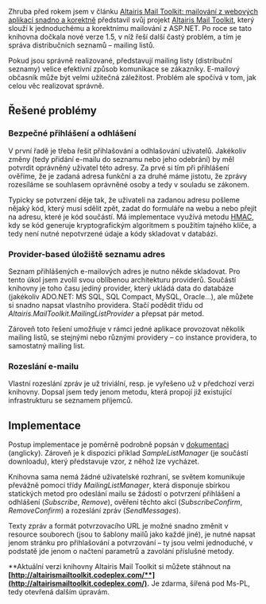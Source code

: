 <!-- dcterms:identifier = aspnetcz#325 -->
<!-- dcterms:title = Altairis Mail Toolkit: Nyní i s podporou mailing listů (a stále zdarma) -->
<!-- dcterms:abstract = Zhruba před rokem jsem představil svůj projekt Altairis Mail Toolkit, který slouží k jednoduchému a korektnímu mailování z ASP.NET. Po roce se tato knihovna dočkala nové verze 1.5, v níž řeší další častý problém, a tím je správa distribučních seznamů – mailing listů. -->
<!-- np9:categoryId = 7 -->
<!-- x4w:category = Software -->
<!-- np9:authorId = 1 -->
<!-- np9:authorEmail = michal.valasek@altairis.cz -->
<!-- dcterms:creator = Michal Altair Valášek -->
<!-- dcterms:created = 2011-06-13T17:06:15.14+02:00 -->
<!-- dcterms:dateSubmitted = 2011-06-13T17:06:54.173+02:00 -->
<!-- dcterms:date = 2011-06-13T00:00:00+02:00 -->
<!-- x4w:pictureWidth = 150 -->
<!-- x4w:pictureHeight = 130 -->
<!-- x4w:pictureUrl = /perex-pictures/20100608-altairis-mail-toolkit-mailovani-z-webovych-aplikaci-snadno-a-korektne.png -->

Zhruba před rokem jsem v článku [Altairis Mail Toolkit: mailování z webových aplikací snadno a korektně](http://www.aspnet.cz/articles/286-altairis-mail-toolkit-mailovani-z-webovych-aplikaci-snadno-a-korektne) představil svůj projekt [Altairis Mail Toolkit](http://altairismailtoolkit.codeplex.com/), který slouží k jednoduchému a korektnímu mailování z ASP.NET. Po roce se tato knihovna dočkala nové verze 1.5, v níž řeší další častý problém, a tím je správa distribučních seznamů – mailing listů.

Pokud jsou správně realizované, představují mailing listy (distribuční seznamy) velice efektivní způsob komunikace se zákazníky. E-mailový občasník může být velmi užitečná záležitost. Problém ale spočívá v tom, jak celou věc realizovat správně.

## Řešené problémy

### Bezpečné přihlášení a odhlášení

V první řadě je třeba řešit přihlašování a odhlašování uživatelů. Jakékoliv změny (tedy přidání e-mailu do seznamu nebo jeho odebrání) by měl potvrdit oprávněný uživatel této adresy. Za prvé si tím při přihlášení ověříme, že je zadaná adresa funkční a za druhé máme jistotu, že zprávy rozesíláme se souhlasem oprávněné osoby a tedy v souladu se zákonem.

Typicky se potvrzení děje tak, že uživateli na zadanou adresu pošleme nějaký kód, který musí sdělit zpět, zadat do formuláře na webu a nebo přejít na adresu, které je kód součástí. Má implementace využívá metodu [HMAC](http://www.aspnet.cz/articles/146-hmac-hash-message-authentication-code), kdy se kód generuje kryptografickým algoritmem s použitím tajného klíče, a tedy není nutné nepotvrzené údaje a kódy skladovat v databázi.

### Provider-based úložiště seznamu adres

Seznam přihlášených e-mailových adres je nutno někde skladovat. Pro tento úkol jsem zvolil svou oblíbenou architekturu providerů. Součástí knihovny je toho času jediný provider, který ukládá data do databáze (jakékoliv ADO.NET: MS SQL, SQL Compact, MySQL, Oracle…), ale můžete si snadno napsat vlastního providera. Stačí podědit třídu od *Altairis.MailToolkit.MailingListProvider* a přepsat pár metod.

Zároveň toto řešení umožňuje v rámci jedné aplikace provozovat několik mailing listů, se stejnými nebo různými providery – co instance providera, to samostatný mailing list.

### Rozeslání e-mailu

Vlastní rozeslání zpráv je už triviální, resp. je vyřešeno už v předchozí verzi knihovny. Dopsal jsem tedy jenom metodu, která propojí již existující infrastrukturu se seznamem příjemců.

## Implementace

Postup implementace je poměrně podrobně popsán v [dokumentaci](http://altairismailtoolkit.codeplex.com/wikipage?title=Mailing%20List%20Management) (anglicky). Zároveň je k dispozici příklad *SampleListManager* (je součástí downloadu), který představuje vzor, z něhož lze vycházet.

Knihovna sama nemá žádné uživatelské rozhraní, se světem komunikuje převážně pomocí třídy *MailingListManager*, která disponuje sbírkou statických metod pro odeslání mailu se žádostí o potvrzení přihlášení a odhlášení (*Subscribe*, *Remove*), ověření těchto akcí (*SubscribeConfirm*, *RemoveConfirm*) a rozeslání zpráv (*SendMessages*).

Texty zpráv a formát potvrzovacího URL je možné snadno změnit v resource souborech (jsou to šablony mailů jako každé jiné), je nutné napsat jenom stránku pro přihlašování a potvrzování – ty jsou velmi jednoduché, v podstatě jde jenom o načtení parametrů a zavolání příslušné metody.

**Aktuální verzi knihovny Altairis Mail Toolkit si můžete stáhnout na **[**http://altairismailtoolkit.codeplex.com/**](http://altairismailtoolkit.codeplex.com/)**.** Je zdarma, šířená pod Ms-PL, tedy otevřená dalším úpravám.